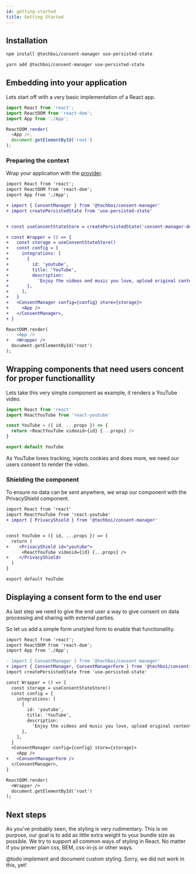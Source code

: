 ```yaml
---
id: getting-started
title: Getting Started
---
```


## Installation

```sh
npm install @techboi/consent-manager use-persisted-state
```
```sh
yarn add @techboi/consent-manager use-persisted-state
```

## Embedding into your application

Lets start off with a very basic implementation of a React app.

```js
import React from 'react';
import ReactDOM from 'react-dom';
import App from './App';

ReactDOM.render(
  <App />,
  document.getElementById('root')
);
```

### Preparing the context

Wrap your application with the [<ConsentManager/> provider](provider.md).


```diff
import React from 'react';
import ReactDOM from 'react-dom';
import App from './App';

+ import { ConsentManager } from '@techboi/consent-manager'
+ import createPersistedState from 'use-persisted-state'


+ const useConsentStateStore = createPersistedState('consent-manager-docs')

+ const Wrapper = () => {
+   const storage = useConsentStateStore()
+   const config = {
+     integrations: [
+       {
+         id: 'youtube',
+         title: 'YouTube',
+         description:
+           'Enjoy the videos and music you love, upload original content, and share it all with friends, family, and the world on YouTube.',
+       },
+     ],
+   }
+   <ConsentManager config={config} store={storage}>
+     <App />
+   </ConsentManager>,
+ }

ReactDOM.render(
-   <App />
+   <Wrapper />
  document.getElementById('root')
);
```


## Wrapping components that need users concent for proper functionallity

Lets take this very simple component as example, it renders a YouTube video.

```js
import React from 'react'
import ReactYouTube from 'react-youtube'

const YouTube = ({ id, ...props }) => {
  return <ReactYouTube videoid={id} {...props} />
}

export default YouTube
```

As YouTube loves tracking, injects cookies and does more, we need our users consent to render the video.

### Shielding the component

To ensure no data can be sent anywhere, we wrap our component with the PrivacyShield component.

```diff
import React from 'react'
import ReactYouTube from 'react-youtube'
+ import { PrivacyShield } from '@techboi/consent-manager'


const YouTube = ({ id, ...props }) => {
  return (
+    <PrivacyShield id="youtube">
      <ReactYouTube videoid={id} {...props} />
+    </PrivacyShield>
  )
}

export default YouTube
```

## Displaying a consent form to the end user

As last step we need to give the end user a way to give consent on data processing and sharing with external parties.

So let us add a simple form unstyled form to enable that functionallity.

```diff
import React from 'react';
import ReactDOM from 'react-dom';
import App from './App';

- import { ConsentManager } from '@techboi/consent-manager'
+ import { ConsentManager, ConsentManagerForm } from '@techboi/consent-manager'
import createPersistedState from 'use-persisted-state'

const Wrapper = () => {
  const storage = useConsentStateStore()
  const config = {
    integrations: [
      {
        id: 'youtube',
        title: 'YouTube',
        description:
          'Enjoy the videos and music you love, upload original content, and share it all with friends, family, and the world on YouTube.',
      },
    ],
  }
  <ConsentManager config={config} store={storage}>
    <App />
+   <ConsentManagerForm />
  </ConsentManager>,
}

ReactDOM.render(
  <Wrapper />
  document.getElementById('root')
);
```


## Next steps

As you've probably seen, the styling is very rudimentary. This is on purpose, our goal is to add as little extra weight to your bundle size as possible. We try to support all common ways of styling in React. No matter if you prever plain css, BEM, css-in-js or other ways.

@todo implement and document custom styling. Sorry, we did not work in this, yet!
